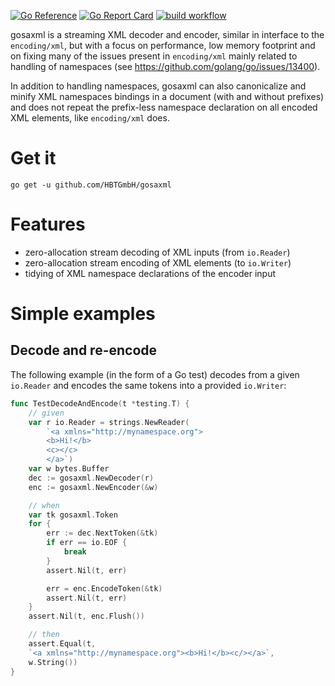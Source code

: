 [![Go Reference](https://pkg.go.dev/badge/github.com/HBTGmbH/gosaxml.svg)](https://pkg.go.dev/github.com/HBTGmbH/gosaxml) [![Go Report Card](https://goreportcard.com/badge/github.com/HBTGmbH/gosaxml)](https://goreportcard.com/report/github.com/HBTGmbH/gosaxml) [![build workflow](https://github.com/HBTGmbH/gosaxml/actions/workflows/build.yml/badge.svg)](https://github.com/HBTGmbH/gosaxml/actions/workflows/build.yml)

gosaxml is a streaming XML decoder and encoder, similar in interface to the `encoding/xml`, but with a focus on performance, low memory footprint and on
fixing many of the issues present in `encoding/xml` mainly related to handling of namespaces (see https://github.com/golang/go/issues/13400).

In addition to handling namespaces, gosaxml can also canonicalize and minify XML namespaces bindings in a document (with and without prefixes)
and does not repeat the prefix-less namespace declaration
on all encoded XML elements, like `encoding/xml` does.

# Get it

```shell
go get -u github.com/HBTGmbH/gosaxml
```

# Features 

* zero-allocation stream decoding of XML inputs (from `io.Reader`)
* zero-allocation stream encoding of XML elements (to `io.Writer`)
* tidying of XML namespace declarations of the encoder input

# Simple examples

## Decode and re-encode
The following example (in the form of a Go test) decodes from a given `io.Reader` and encodes the same tokens
into a provided `io.Writer`:
```go
func TestDecodeAndEncode(t *testing.T) {
	// given
	var r io.Reader = strings.NewReader(
		`<a xmlns="http://mynamespace.org">
		<b>Hi!</b>
		<c></c>
		</a>`)
	var w bytes.Buffer
	dec := gosaxml.NewDecoder(r)
	enc := gosaxml.NewEncoder(&w)

	// when
	var tk gosaxml.Token
	for {
		err := dec.NextToken(&tk)
		if err == io.EOF {
			break
		}
		assert.Nil(t, err)

		err = enc.EncodeToken(&tk)
		assert.Nil(t, err)
	}
	assert.Nil(t, enc.Flush())

	// then
	assert.Equal(t,
	`<a xmlns="http://mynamespace.org"><b>Hi!</b><c/></a>`,
	w.String())
}
```